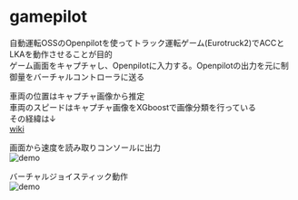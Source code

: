 # gamepilot  

自動運転OSSのOpenpilotを使ってトラック運転ゲーム(Eurotruck2)でACCとLKAを動作させることが目的  
ゲーム画面をキャプチャし、Openpilotに入力する。Openpilotの出力を元に制御量をバーチャルコントローラに送る  

車両の位置はキャプチャ画像から推定  
車両のスピードはキャプチャ画像をXGboostで画像分類を行っている  
その経緯は↓  
[wiki](https://github.com/takumi5757/gamepilot/wiki)  

画面から速度を読み取りコンソールに出力  
![demo](https://github.com/takumi5757/gamepilot/blob/master/GetSpeedValue/sample/get_speed_value2.gif)  

バーチャルジョイスティック動作  
![demo](https://github.com/takumi5757/gamepilot/blob/master/Controller/sample/virtual_joystick2.gif)

